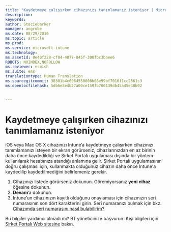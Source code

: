 ```yaml
---
title: "Kaydetmeye çalışırken cihazınızı tanımlamanız isteniyor | Microsoft Intune"
description: 
keywords: 
author: Staciebarker
manager: angrobe
ms.date: 08/29/2016
ms.topic: article
ms.prod: 
ms.service: microsoft-intune
ms.technology: 
ms.assetid: 8e40f228-cf04-4077-845f-300fbc3baee6
ROBOTS: NOINDEX,NOFOLLOW
ms.reviewer: esmich
ms.suite: ems
translationtype: Human Translation
ms.sourcegitcommit: 38301b4e6964550008b08e99bf7016f1cc2561c3
ms.openlocfilehash: 5db6e8e4b27a00ce159fb700139db45a45e48b02


---
```



# Kaydetmeye çalışırken cihazınızı tanımlamanız isteniyor

iOS veya Mac OS X cihazınızı Intune’a kaydetmeye çalışırken cihazınızı tanımlamanızı isteyen bir ekran görürseniz, cihazlarınızdan en az birinin daha önce kaydedildiği ve Şirket Portalı uygulaması dışında bir yöntem kullanılarak hesabınıza atandığı anlamına gelir. Şirket Portalı uygulamasının doğru çalışması için, kullanmakta olduğunuz cihazın daha önce Intune'a kaydedilip kaydedilmediğini belirlemeniz gerekir.

1. Cihazınızı listede görürseniz dokunun. Göremiyorsanız **yeni cihaz** öğesine dokunun.
2. **Devam**’a dokunun.
3. Intune’un cihazınızın kayıtlı olduğunu onaylaması için cihazınızın seri numarasının son dört karakterini girin. Seri numaranızı bulmak için bkz. [Cihazımda seri numarasını nasıl bulabilirim?](how-do-i-find-the-serial-number-on-my-device-ios.md)

Bu bilgiler yardımcı olmadı mı? BT yöneticinize başvurun. Kişi bilgileri için [Şirket Portalı Web sitesine](http://portal.manage.microsoft.com) bakın.





<!--HONumber=Aug16_HO5-->


